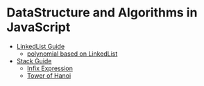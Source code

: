 DataStructure and Algorithms in JavaScript
=====
* [LinkedList Guide](http://wuzhiwei.net/ds_app_linkedlist/)
  * [polynomial based on LinkedList](http://jsfiddle.net/timwzw/ZFprM/)
* [Stack Guide](http://wuzhiwei.net/ds_app_stack/)
  * [Infix Expression](http://jsfiddle.net/timwzw/66GDv/)
  * [Tower of Hanoi](http://jsfiddle.net/S7mYF/)

